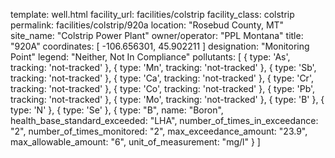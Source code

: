 template: well.html
facility_url: facilities/colstrip
facility_class: colstrip
permalink: facilities/colstrip/920a
location: "Rosebud County, MT"
site_name: "Colstrip Power Plant"
owner/operator: "PPL Montana"
title: "920A"
coordinates: [
  -106.656301,
  45.902211
]
designation: "Monitoring Point"
legend: "Neither,  Not In Compliance"
pollutants: [
    {
      type: 'As',
      tracking: 'not-tracked'
    },
    {
      type: 'Mn',
      tracking: 'not-tracked'
    },
    {
      type: 'Sb',
      tracking: 'not-tracked'
    },
    {
      type: 'Ca',
      tracking: 'not-tracked'
    },
    {
      type: 'Cr',
      tracking: 'not-tracked'
    },
    {
      type: 'Co',
      tracking: 'not-tracked'
    },
    {
      type: 'Pb',
      tracking: 'not-tracked'
    },
    {
      type: 'Mo',
      tracking: 'not-tracked'
    },
    {
      type: 'B'
    },
    {
      type: 'N'
    },
    {
      type: 'Se'
    },  {
  type: "B",
  name: "Boron",
  health_base_standard_exceeded: "LHA",
  number_of_times_in_exceedance: "2",
  number_of_times_monitored: "2",
  max_exceedance_amount: "23.9",
  max_allowable_amount: "6",
  unit_of_measurement: "mg/l"
  }
]
